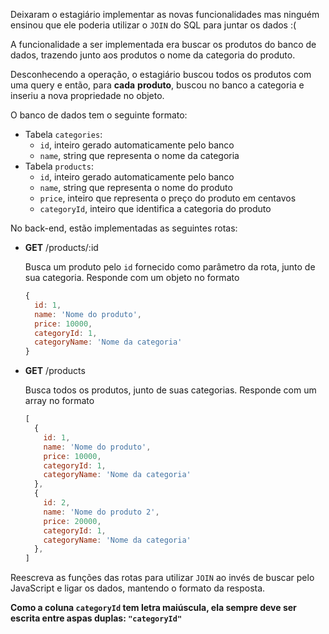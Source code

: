 Deixaram o estagiário implementar as novas funcionalidades mas ninguém ensinou que ele poderia utilizar o `JOIN` do SQL para juntar os dados :(

A funcionalidade a ser implementada era buscar os produtos do banco de dados, trazendo junto aos produtos o nome da categoria do produto.

Desconhecendo a operação, o estagiário buscou todos os produtos com uma query e então, para **cada** **produto**, buscou no banco a categoria e inseriu a nova propriedade no objeto.

O banco de dados tem o seguinte formato:

- Tabela `categories`:
    - `id`, inteiro gerado automaticamente pelo banco
    - `name`, string que representa o nome da categoria
- Tabela `products`:
    - `id`, inteiro gerado automaticamente pelo banco
    - `name`, string que representa o nome do produto
    - `price`, inteiro que representa o preço do produto em centavos
    - `categoryId`, inteiro que identifica a categoria do produto

No back-end, estão implementadas as seguintes rotas:

- **GET** /products/:id
    
    Busca um produto pelo `id` fornecido como parâmetro da rota, junto de sua categoria. Responde com um objeto no formato
    
    ```jsx
    {
      id: 1,
      name: 'Nome do produto',
      price: 10000,
      categoryId: 1,
      categoryName: 'Nome da categoria'
    }
    ```
    
- **GET** /products
    
    Busca todos os produtos, junto de suas categorias. Responde com um array no formato
    
    ```jsx
    [
      {
        id: 1,
        name: 'Nome do produto',
        price: 10000,
        categoryId: 1,
        categoryName: 'Nome da categoria'
      },
      {
        id: 2,
        name: 'Nome do produto 2',
        price: 20000,
        categoryId: 1,
        categoryName: 'Nome da categoria'
      },
    ]
    ```
    

Reescreva as funções das rotas para utilizar `JOIN` ao invés de buscar pelo JavaScript e ligar os dados, mantendo o formato da resposta.

**Como a coluna `categoryId` tem letra maiúscula, ela sempre deve ser escrita entre aspas duplas: `"categoryId"`**